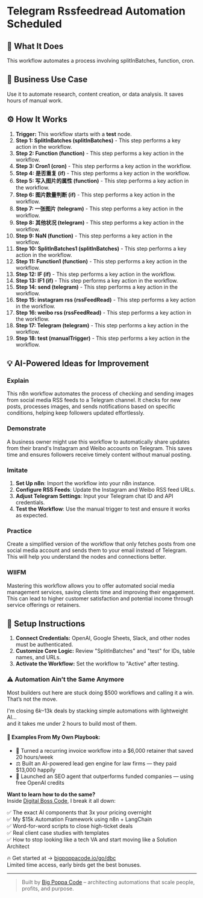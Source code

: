 # Telegram Rssfeedread Automation Scheduled

## 🚀 What It Does
This workflow automates a process involving splitInBatches, function, cron.

## 💼 Business Use Case
Use it to automate research, content creation, or data analysis. It saves hours of manual work.

## ⚙️ How It Works
1.  **Trigger:** This workflow starts with a **test** node.
2. **Step 1: SplitInBatches (splitInBatches)** - This step performs a key action in the workflow.
3. **Step 2: Function (function)** - This step performs a key action in the workflow.
4. **Step 3: Cron1 (cron)** - This step performs a key action in the workflow.
5. **Step 4: 是否重复 (if)** - This step performs a key action in the workflow.
6. **Step 5: 写入图片的属性 (function)** - This step performs a key action in the workflow.
7. **Step 6: 图片数量判断 (if)** - This step performs a key action in the workflow.
8. **Step 7: 一张图片 (telegram)** - This step performs a key action in the workflow.
9. **Step 8: 其他状况 (telegram)** - This step performs a key action in the workflow.
10. **Step 9: NaN (function)** - This step performs a key action in the workflow.
11. **Step 10: SplitInBatches1 (splitInBatches)** - This step performs a key action in the workflow.
12. **Step 11: Function1 (function)** - This step performs a key action in the workflow.
13. **Step 12: IF (if)** - This step performs a key action in the workflow.
14. **Step 13: IF1 (if)** - This step performs a key action in the workflow.
15. **Step 14: send (telegram)** - This step performs a key action in the workflow.
16. **Step 15: instagram rss (rssFeedRead)** - This step performs a key action in the workflow.
17. **Step 16: weibo rss (rssFeedRead)** - This step performs a key action in the workflow.
18. **Step 17: Telegram (telegram)** - This step performs a key action in the workflow.
19. **Step 18: test (manualTrigger)** - This step performs a key action in the workflow.

## 💡 AI-Powered Ideas for Improvement
### Explain
This n8n workflow automates the process of checking and sending images from social media RSS feeds to a Telegram channel. It checks for new posts, processes images, and sends notifications based on specific conditions, helping keep followers updated effortlessly.

### Demonstrate
A business owner might use this workflow to automatically share updates from their brand's Instagram and Weibo accounts on Telegram. This saves time and ensures followers receive timely content without manual posting.

### Imitate
1. **Set Up n8n**: Import the workflow into your n8n instance.
2. **Configure RSS Feeds**: Update the Instagram and Weibo RSS feed URLs.
3. **Adjust Telegram Settings**: Input your Telegram chat ID and API credentials.
4. **Test the Workflow**: Use the manual trigger to test and ensure it works as expected.

### Practice
Create a simplified version of the workflow that only fetches posts from one social media account and sends them to your email instead of Telegram. This will help you understand the nodes and connections better.

### WIIFM
Mastering this workflow allows you to offer automated social media management services, saving clients time and improving their engagement. This can lead to higher customer satisfaction and potential income through service offerings or retainers.

## 🔧 Setup Instructions
1. **Connect Credentials:** OpenAI, Google Sheets, Slack, and other nodes must be authenticated.
2. **Customize Core Logic:** Review "SplitInBatches" and "test" for IDs, table names, and URLs.
3. **Activate the Workflow:** Set the workflow to "Active" after testing.

### ⚠️ Automation Ain’t the Same Anymore

Most builders out here are stuck doing $500 workflows and calling it a win.  
That’s not the move.  

I'm closing $6k–$13k deals by stacking simple automations with lightweight AI...  
and it takes me under 2 hours to build most of them.

#### 🧠 Examples From My Own Playbook:
- 🔁 Turned a recurring invoice workflow into a $6,000 retainer that saved 20 hours/week  
- ⚖️ Built an AI-powered lead gen engine for law firms — they paid $13,000 happily  
- 🚀 Launched an SEO agent that outperforms funded companies — using free OpenAI credits  

**Want to learn how to do the same?**  
Inside [Digital Boss Code](https://bigpoppacode.io/go/dbc), I break it all down:

✅ The exact AI components that 3x your pricing overnight  
✅ My $15k Automation Framework using n8n + LangChain  
✅ Word-for-word scripts to close high-ticket deals  
✅ Real client case studies with templates  
✅ How to stop looking like a tech VA and start moving like a Solution Architect  

🔥 Get started at → [bigpoppacode.io/go/dbc](https://bigpoppacode.io/go/dbc)  
Limited time access, early birds get the best bonuses.

---
> Built by [Big Poppa Code](https://bigpoppacode.io) – architecting automations that scale people, profits, and purpose.
